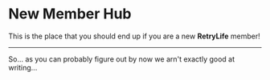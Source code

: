 # New Member Hub #

This is the place that you should end up if you are a new **RetryLife** member!
** **
So... as you can probably figure out by now we arn't exactly good at writing...
